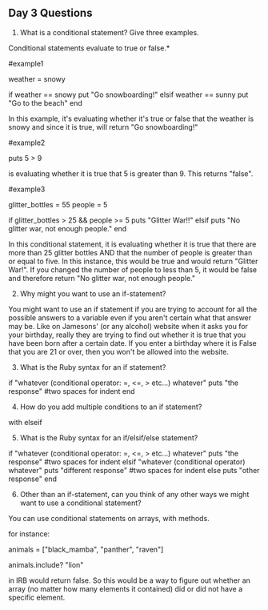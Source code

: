 ## Day 3 Questions

1. What is a conditional statement? Give three examples.

Conditional statements evaluate to true or false.*

#example1

weather = snowy

if weather == snowy
  put "Go snowboarding!"
elsif weather == sunny
  put "Go to the beach"
end

In this example, it's evaluating whether it's true or false that the weather is snowy and since it is true, will return "Go snowboarding!"

#example2

puts 5 > 9

is evaluating whether it is true that 5 is greater than 9. This returns "false".

#example3

glitter_bottles = 55
people = 5

if glitter_bottles > 25 && people >= 5
  puts "Glitter War!!"
elsif
  puts "No glitter war, not enough people."
end

In this conditional statement, it is evaluating whether it is true that there are more than 25 glitter bottles AND that the number of people is greater than or equal to five. In this instance, this would be true and would return "Glitter War!". If you changed the number of people to less than 5, it would be false and therefore return "No glitter war, not enough people."

2. Why might you want to use an if-statement?

You might want to use an if statement if you are trying to account for all the possible answers to a variable even if you aren't certain what that answer may be. Like on Jamesons' (or any alcohol) website when it asks you for your birthday, really they are trying to find out whether it is true that you have been born after a certain date. If you enter a birthday where it is False that you are 21 or over, then you won't be allowed into the website.

3. What is the Ruby syntax for an if statement?

if "whatever (conditional operator: =, <=, > etc...) whatever"
  puts "the response" #two spaces for indent
end

4. How do you add multiple conditions to an if statement?

with elseif

5. What is the Ruby syntax for an if/elsif/else statement?

if "whatever (conditional operator: =, <=, > etc...) whatever"
  puts "the response" #two spaces for indent
elsif "whatever (conditional operator) whatever"
  puts "different response" #two spaces for indent
else
  puts "other response"
end


6. Other than an if-statement, can you think of any other ways we might want to use a conditional statement?

You can use conditional statements on arrays, with methods.

for instance:

animals = ["black_mamba", "panther", "raven"]

animals.include? "lion"

in IRB would return false. So this would be a way to figure out whether an array (no matter how many elements it contained) did or did not have a specific element.
